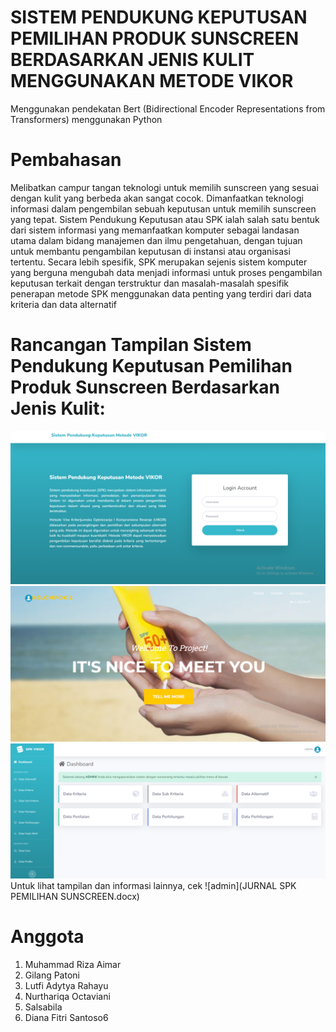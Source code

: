 # SISTEM PENDUKUNG KEPUTUSAN PEMILIHAN PRODUK SUNSCREEN BERDASARKAN JENIS KULIT MENGGUNAKAN METODE VIKOR
Menggunakan pendekatan Bert  (Bidirectional Encoder Representations from 
Transformers) menggunakan Python 
# Pembahasan
Melibatkan campur tangan teknologi untuk memilih sunscreen yang sesuai dengan kulit yang berbeda akan sangat cocok. Dimanfaatkan teknologi informasi dalam pengembilan sebuah keputusan untuk memilih sunscreen yang tepat. Sistem Pendukung Keputusan atau SPK ialah salah satu bentuk dari sistem informasi yang memanfaatkan komputer sebagai landasan utama dalam bidang manajemen dan ilmu pengetahuan, dengan tujuan untuk membantu pengambilan keputusan di instansi atau organisasi tertentu. Secara lebih spesifik, SPK merupakan sejenis sistem komputer yang berguna mengubah data menjadi informasi untuk proses pengambilan keputusan terkait dengan terstruktur dan masalah-masalah spesifik penerapan metode SPK menggunakan data penting yang terdiri dari data kriteria dan data alternatif
# Rancangan Tampilan Sistem Pendukung Keputusan Pemilihan Produk Sunscreen Berdasarkan Jenis Kulit:
![login](assets/img/login.png)
![home](assets/img/home.png)
![admin](assets/img/admin.png)
Untuk lihat tampilan dan informasi lainnya, cek ![admin](JURNAL SPK PEMILIHAN SUNSCREEN.docx)
# Anggota
1. Muhammad Riza Aimar
2. Gilang Patoni
3. Lutfi Adytya Rahayu
4. Nurthariqa Octaviani
5. Salsabila
6. Diana Fitri Santoso6

